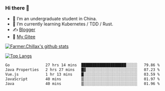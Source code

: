 ### Hi there 👋

- 🔭 I’m an undergraduate student in China.
- 🌱 I’m currently learning Kubernetes / TDD / Rust.
- ✍️ [Blogger](https://blog.farmer233.top)
- 🤔 [My Gitee](https://gitee.com/Farmer-chong)


[![Farmer.Chillax's github stats](https://github-readme-stats.vercel.app/api?username=FarmerChillax)](https://github.com/anuraghazra/github-readme-stats)

[![Top Langs](https://github-readme-stats.vercel.app/api/top-langs/?username=FarmerChillax&layout=compact&hide=html,css,javascript)](https://github.com/anuraghazra/github-readme-stats)


<a href="https://wakatime.com/@Farmer"> </a>
          <!--START_SECTION:waka-->

```txt
Go                27 hrs 14 mins  ████████████████████░░░░░   79.86 %
Java Properties   2 hrs 27 mins   █▓░░░░░░░░░░░░░░░░░░░░░░░   07.23 %
Vue.js            1 hr 13 mins    █░░░░░░░░░░░░░░░░░░░░░░░░   03.59 %
JavaScript        40 mins         ▒░░░░░░░░░░░░░░░░░░░░░░░░   01.97 %
Java              40 mins         ▒░░░░░░░░░░░░░░░░░░░░░░░░   01.96 %
```

<!--END_SECTION:waka-->



<!--
**Farmer-chong/Farmer-chong** is a ✨ _special_ ✨ repository because its `README.md` (this file) appears on your GitHub profile.

Here are some ideas to get you started:

- 🔭 I’m currently working on ...
- 🌱 I’m currently learning ...
- 👯 I’m looking to collaborate on ...
- 🤔 I’m looking for help with ...
- 💬 Ask me about ...
- 📫 How to reach me: ...
- 😄 Pronouns: ...
- ⚡ Fun fact: ...
-->
